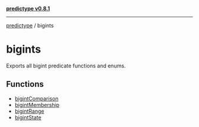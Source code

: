 [**predictype v0.8.1**](../README.md)

***

[predictype](../modules.md) / bigints

# bigints

Exports all bigint predicate functions and enums.

## Functions

- [bigintComparison](functions/bigintComparison.md)
- [bigintMembership](functions/bigintMembership.md)
- [bigintRange](functions/bigintRange.md)
- [bigintState](functions/bigintState.md)
